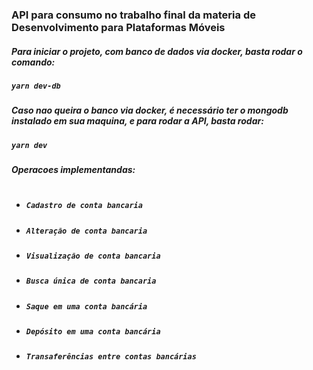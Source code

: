 ### API para consumo no trabalho final da materia de Desenvolvimento para Plataformas Móveis

##### Para iniciar o projeto, com banco de dados via docker, basta rodar o comando:
##### `yarn dev-db`
##### Caso nao queira o banco via docker, é necessário ter o mongodb instalado em sua maquina, e para rodar a API, basta rodar:
##### `yarn dev`

##### Operacoes implementandas:
#
- ##### `Cadastro de conta bancaria`
- ##### `Alteração de conta bancaria`
- ##### `Visualização de conta bancaria`
- ##### `Busca única de conta bancaria`
- ##### `Saque em uma conta bancária`
- ##### `Depósito em uma conta bancária`
- ##### `Transaferências entre contas bancárias`
